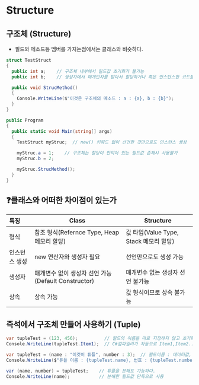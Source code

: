 # Structure

## 구조체 (Structure)

- 필드와 메소드등 멤버를 가지는점에서는 클래스와 비슷하다.

~~~C#
struct TestStruct
{
  public int a;    // 구조체 내부에서 필드값 초기화가 불가능
  public int b;    // 생성자에서 매개인자를 받아서 할당하거나 혹은 인스턴스한 코드블럭 내에서 필드값 초기화

  public void StrucMethod()
  {
    Console.WriteLine($"이것은 구조체의 메소드 : a : {a}, b : {b}");
  }
}

public Program
{
  public static void Main(string[] args)
  {
    TestStruct myStruc;  // new() 키워드 없이 선언한 것만으로도 인스턴스 생성

    myStruc.a = 1;    // 구조체는 할당이 안되어 있는 필드값 존재시 사용불가
    myStruc.b = 2;

    myStruc.StrucMethod();
  }
}
~~~

## ❓클래스와 어떠한 차이점이 있는가

|**특징**|**Class**|**Structure**|
|:------|---|---|
|형식|참조 형식(Refernce Type, Heap 메모리 할당)|값 타입(Value Type, Stack 메모리 할당)|
|인스턴스 생성|new 연산자와 생성자 필요|선언만으로도 생성 가능|
|생성자|매개변수 없이 생성자 선언 가능 (Default Constructor)|매개변수 없는 생성자 선언 불가능|
|상속|상속 가능|값 형식이므로 상속 불가능|

## 즉석에서 구조체 만들어 사용하기 (Tuple)

~~~C#
var tupleTest = (123, 456);          // 필드의 이름을 따로 지정하지 않고 초기화를 진행할시
Console.WriteLine(tupleTest.Item1);  // C#컴파일러가 자동으로 Item1,Item2... 라는 변수에 데이터를 담아준다.

var tupleTest = (name : "이것이 튜플", number : 3);  // 필드이름 : 데이터값, 이런식으로 필드의 이름을 선언하며 초기화 가능하다.
Console.WriteLine($"튜플 이름 : {tupleTest.name}, 번호 : {tupleTest.number}");

var (name, number) = tupleTest;    // 튜플을 분해도 가능하다.
Console.WriteLine(name);           // 분해한 필드값 단독으로 사용
~~~
